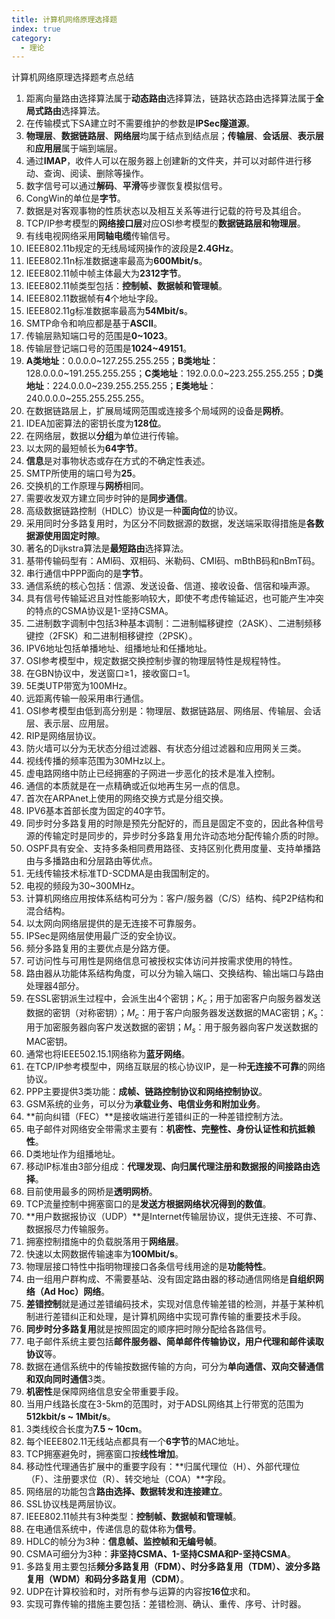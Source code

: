 ```yaml
---
title: 计算机网络原理选择题
index: true
category:
  - 理论
---
```


计算机网络原理选择题考点总结
<!-- more -->

1. 距离向量路由选择算法属于**动态路由**选择算法，链路状态路由选择算法属于**全局式路由**选择算法。
2. 在传输模式下SA建立时不需要维护的参数是**IPSec隧道源**。
3. **物理层**、**数据链路层**、**网络层**均属于结点到结点层；**传输层**、**会话层**、**表示层**和**应用层**属于端到端层。
4. 通过**IMAP**，收件人可以在服务器上创建新的文件夹，并可以对邮件进行移动、查询、阅读、删除等操作。
5. 数字信号可以通过**解码**、**平滑**等步骤恢复模拟信号。
6. CongWin的单位是**字节**。
7. 数据是对客观事物的性质状态以及相互关系等进行记载的符号及其组合。
8. TCP/IP参考模型的**网络接口层**对应OSI参考模型的**数据链路层和物理层**。
9. 有线电视网络采用**同轴电缆**传输信号。
10. IEEE802.11b规定的无线局域网操作的波段是**2.4GHz**。
11. IEEE802.11n标准数据速率最高为**600Mbit/s**。
12. IEEE802.11帧中帧主体最大为**2312字节**。
13. IEEE802.11帧类型包括：**控制帧、数据帧和管理帧**。
14. IEEE802.11数据帧有**4**个地址字段。
15. IEEE802.11g标准数据率最高为**54Mbit/s**。
16. SMTP命令和响应都是基于**ASCII**。
17. 传输层熟知端口号的范围是**0\~1023**。
18. 传输层登记端口号的范围是**1024\~49151**。
19. **A类地址**：0.0.0.0\~127.255.255.255；**B类地址**：128.0.0.0\~191.255.255.255；**C类地址**：192.0.0.0\~223.255.255.255；**D类地址**：224.0.0.0\~239.255.255.255；**E类地址**：240.0.0.0\~255.255.255.255。
20. 在数据链路层上，扩展局域网范围或连接多个局域网的设备是**网桥**。
21. IDEA加密算法的密钥长度为**128位**。
22. 在网络层，数据以**分组**为单位进行传输。
23. 以太网的最短帧长为**64字节**。
24. **信息**是对事物状态或存在方式的不确定性表述。
25. SMTP所使用的端口号为**25**。
26. 交换机的工作原理与**网桥**相同。
27. 需要收发双方建立同步时钟的是**同步通信**。
28. 高级数据链路控制（HDLC）协议是一种**面向位**的协议。
29. 采用同时分多路复用时，为区分不同数据源的数据，发送端采取得措施是**各数据源使用固定时隙**。
30. 著名的Dijkstra算法是**最短路由**选择算法。
31. 基带传输码型有：AMI码、双相码、米勒码、CMI码、mBthB码和nBmT码。
32. 串行通信中PPP面向的是**字节**。
33. 通信系统的核心包括：信源、发送设备、信道、接收设备、信宿和噪声源。
34. 具有信号传输延迟且对性能影响较大，即使不考虑传输延迟，也可能产生冲突的特点的CSMA协议是1-坚持CSMA。
35. 二进制数字调制中包括3种基本调制：二进制幅移键控（2ASK）、二进制频移键控（2FSK）和二进制相移键控（2PSK）。
36. IPV6地址包括单播地址、组播地址和任播地址。
37. OSI参考模型中，规定数据交换控制步骤的物理层特性是规程特性。
38. 在GBN协议中，发送窗口≥1，接收窗口=1。
39. 5E类UTP带宽为100MHz。
40. 远距离传输一般采用串行通信。
41. OSI参考模型由低到高分别是：物理层、数据链路层、网络层、传输层、会话层、表示层、应用层。
42. RIP是网络层协议。
43. 防火墙可以分为无状态分组过滤器、有状态分组过滤器和应用网关三类。
44. 视线传播的频率范围为30MHz以上。
45. 虚电路网络中防止已经拥塞的子网进一步恶化的技术是准入控制。
46. 通信的本质就是在一点精确或近似地再生另一点的信息。
47. 首次在ARPAnet上使用的网络交换方式是分组交换。
48. IPV6基本首部长度为固定的40字节。
49. 同步时分多路复用的时隙是预先分配好的，而且是固定不变的，因此各种信号源的传输定时是同步的，异步时分多路复用允许动态地分配传输介质的时隙。
50. OSPF具有安全、支持多条相同费用路径、支持区别化费用度量、支持单播路由与多播路由和分层路由等优点。
51. 无线传输技术标准TD-SCDMA是由我国制定的。
52. 电视的频段为30~300MHz。
53. 计算机网络应用按体系结构可分为：客户/服务器（C/S）结构、纯P2P结构和混合结构。
54. 以太网向网络层提供的是无连接不可靠服务。
55. IPSec是网络层使用最广泛的安全协议。
56. 频分多路复用的主要优点是分路方便。
57. 可访问性与可用性是网络信息可被授权实体访问并按需求使用的特性。
58. 路由器从功能体系结构角度，可以分为输入端口、交换结构、输出端口与路由处理器4部分。
59. 在SSL密钥派生过程中，会派生出4个密钥；$K_c$；用于加密客户向服务器发送数据的密钥（对称密钥）；$M_c$：用于客户向服务器发送数据的MAC密钥；$K_s$：用于加密服务器向客户发送数据的密钥；$M_s$：用于服务器向客户发送数据的MAC密钥。
60. 通常也将IEEE502.15.1网络称为**蓝牙网络**。
61. 在TCP/IP参考模型中，网络互联层的核心协议IP，是一种**无连接不可靠**的网络协议。
62. PPP主要提供3类功能：**成帧、链路控制协议和网络控制协议**。
63. GSM系统的业务，可以分为**承载业务、电信业务和附加业务**。
64. **前向纠错（FEC）**是接收端进行差错纠正的一种差错控制方法。
65. 电子邮件对网络安全带需求主要有：**机密性、完整性、身份认证性和抗抵赖性**。
66. D类地址作为组播地址。
67. 移动IP标准由3部分组成：**代理发现、向归属代理注册和数据报的间接路由选择**。
68. 目前使用最多的网桥是**透明网桥**。
69. TCP流量控制中拥塞窗口的是**发送方根据网络状况得到的数值**。
70. **用户数据报协议（UDP）**是Internet传输层协议，提供无连接、不可靠、数据报尽力传输服务。
71. 拥塞控制措施中的负载脱落用于**网络层**。
72. 快速以太网数据传输速率为**100Mbit/s**。
73. 物理层接口特性中指明物理接口各条信号线用途的是**功能特性**。
74. 由一组用户群构成、不需要基站、没有固定路由器的移动通信网络是**自组织网络（Ad Hoc）网络**。
75. **差错控制**就是通过差错编码技术，实现对信息传输差错的检测，并基于某种机制进行差错纠正和处理，是计算机网络中实现可靠传输的重要技术手段。
76. **同步时分多路复用**就是按照固定的顺序把时隙分配给各路信号。
77. 电子邮件系统主要包括**邮件服务器、简单邮件传输协议，用户代理和邮件读取协议**等。
78. 数据在通信系统中的传输按数据传输的方向，可分为**单向通信、双向交替通信和双向同时通信**3类。
79. **机密性**是保障网络信息安全带重要手段。
80. 当用户线路长度在3-5km的范围时，对于ADSL网络其上行带宽的范围为**512kbit/s ~ 1Mbit/s**。
81. 3类线绞合长度为**7.5 ~ 10cm**。
82. 每个IEEE802.11无线站点都具有一个**6字节**的MAC地址。
83. TCP拥塞避免时，拥塞窗口按**线性增加**。
84. 移动性代理通告扩展中的重要字段有：**归属代理位（H）、外部代理位（F）、注册要求位（R）、转交地址（COA）**字段。
85. 网络层的功能包含**路由选择、数据转发和连接建立**。
86. SSL协议栈是两层协议。
87. IEEE802.11帧共有3种类型：**控制帧、数据帧和管理帧**。
88. 在电通信系统中，传递信息的载体称为**信号**。
89. HDLC的帧分为3种：**信息帧、监控帧和无编号帧**。
90. CSMA可细分为3种：**非坚持CSMA、1-坚持CSMA和P-坚持CSMA**。
91. 多路复用主要包括**频分多路复用（FDM）、时分多路复用（TDM）、波分多路复用（WDM）和码分多路复用（CDM）**。
92. UDP在计算校验和时，对所有参与运算的内容按**16位**求和。
93. 实现可靠传输的措施主要包括：差错检测、确认、重传、序号、计时器。